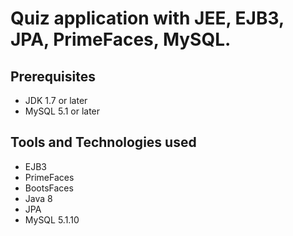 # Quiz application with JEE, EJB3, JPA, PrimeFaces, MySQL.

## Prerequisites
- JDK 1.7 or later
- MySQL 5.1 or later

## Tools and Technologies used
- EJB3
- PrimeFaces
- BootsFaces
- Java 8
- JPA
- MySQL 5.1.10
